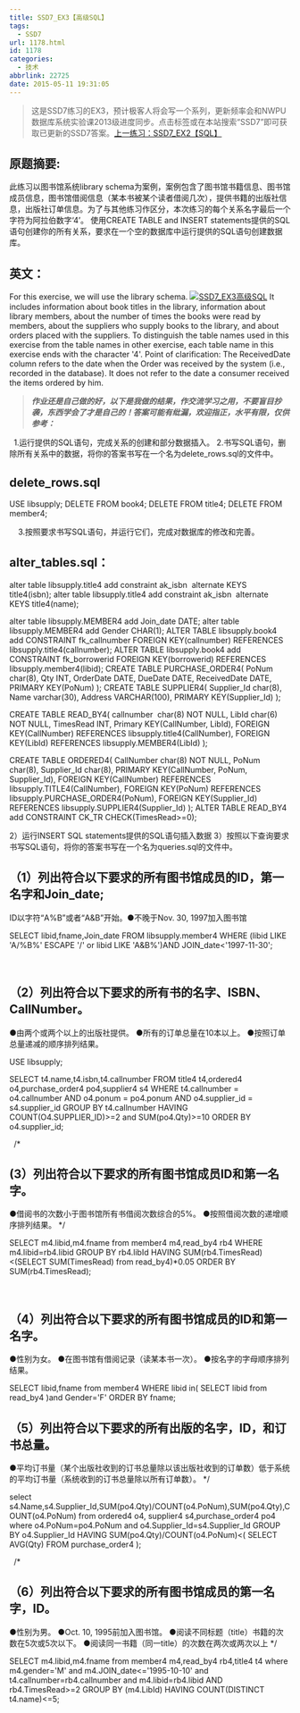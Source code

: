 ```yaml
---
title: SSD7_EX3【高级SQL】
tags:
  - SSD7
url: 1178.html
id: 1178
categories:
  - 技术
abbrlink: 22725
date: 2015-05-11 19:31:05
---
```


> 这是SSD7练习的EX3，预计极客人将会写一个系列，更新频率会和NWPU数据库系统实验课2013级进度同步。点击标签或在本站搜索“SSD7”即可获取已更新的SSD7答案。[上一练习：SSD7_EX2【SQL】](http://baiyuan.wang/ssd7-ex2-sql.html)

原题摘要:
-----

此练习以图书馆系统library schema为案例，案例包含了图书馆书籍信息、图书馆成员信息，图书馆借阅信息（某本书被某个读者借阅几次），提供书籍的出版社信息，出版社订单信息。为了与其他练习作区分，本次练习的每个关系名字最后一个字符为阿拉伯数字‘4’。 使用CREATE TABLE and INSERT statements提供的SQL语句创建你的所有关系，要求在一个空的数据库中运行提供的SQL语句创建数据库。

英文：
---

For this exercise, we will use the library schema. [![SSD7_EX3高级SQL](http://baiyuan.wang/wp-content/uploads/2015/05/clip_image001_thumb.png "SSD7_EX3高级SQL")](http://baiyuan.wang/wp-content/uploads/2015/05/clip_image001.png) It includes information about book titles in the library, information about library members, about the number of times the books were read by members, about the suppliers who supply books to the library, and about orders placed with the suppliers. To distinguish the table names used in this exercise from the table names in other exercise, each table name in this exercise ends with the character '4'. Point of clarification: The ReceivedDate column refers to the date when the Order was received by the system (i.e., recorded in the database). It does not refer to the date a consumer received the items ordered by him.  

> _**作业还是自己做的好，以下是我做的结果，作交流学习之用，不要盲目抄袭，东西学会了才是自己的！答案可能有纰漏，欢迎指正，水平有限，仅供参考：**_

  1.运行提供的SQL语句，完成关系的创建和部分数据插入。 2.书写SQL语句，删除所有关系中的数据，将你的答案书写在一个名为delete_rows.sql的文件中。

delete_rows.sql
---------------

USE libsupply;
DELETE FROM book4;
DELETE FROM title4;
DELETE FROM member4;

    3.按照要求书写SQL语句，并运行它们，完成对数据库的修改和完善。  

alter_tables.sql：
-----------------

alter table libsupply.title4
add constraint ak_isbn  alternate KEYS title4(isbn);
alter table libsupply.title4
add constraint ak_isbn  alternate KEYS title4(name);

alter table libsupply.MEMBER4
add Join_date DATE;
alter table libsupply.MEMBER4
add Gender CHAR(1);
ALTER TABLE libsupply.book4
add CONSTRAINT fk_callnumber FOREIGN KEY(callnumber) REFERENCES libsupply.title4(callnumber);
ALTER TABLE libsupply.book4
add CONSTRAINT fk_borrowerid FOREIGN KEY(borrowerid) REFERENCES libsupply.member4(libid);
CREATE TABLE PURCHASE_ORDER4(
PoNum char(8),
Qty INT, 
OrderDate DATE, 
DueDate DATE, 
ReceivedDate DATE,
PRIMARY KEY(PoNum)
);
CREATE TABLE SUPPLIER4(
Supplier_Id char(8), 
Name varchar(30),
Address VARCHAR(100),
PRIMARY KEY(Supplier_Id)
);

CREATE TABLE READ_BY4(
callnumber  char(8) NOT NULL,
LibId char(6) NOT NULL,
TimesRead INT,
Primary KEY(CallNumber, LibId),
FOREIGN KEY(CallNumber) REFERENCES libsupply.title4(CallNumber),
FOREIGN KEY(LibId) REFERENCES libsupply.MEMBER4(LibId)
);

CREATE TABLE ORDERED4(
CallNumber char(8) NOT NULL,
PoNum char(8),
Supplier_Id char(8),
PRIMARY KEY(CallNumber, PoNum, Supplier_Id),
FOREIGN KEY(CallNumber) REFERENCES libsupply.TITLE4(CallNumber),
FOREIGN KEY(PoNum) REFERENCES libsupply.PURCHASE_ORDER4(PoNum),
FOREIGN KEY(Supplier\_Id) REFERENCES libsupply.SUPPLIER4(Supplier\_Id)
);
ALTER TABLE READ_BY4
add CONSTRAINT CK_TR CHECK(TimesRead>=0);

2）运行INSERT SQL statements提供的SQL语句插入数据 3）按照以下查询要求书写SQL语句，将你的答案书写在一个名为queries.sql的文件中。

（1）列出符合以下要求的所有图书馆成员的ID，第一名字和Join_date;
--------------------------------------

ID以字符“A%B”或者“A&B”开始。●不晚于Nov. 30, 1997加入图书馆

SELECT libid,fname,Join_date
FROM libsupply.member4
WHERE (libid LIKE 'A/%B%' ESCAPE '/' or libid LIKE 'A&B%')AND JOIN_date<'1997-11-30';

 

（2）列出符合以下要求的所有书的名字、ISBN、CallNumber。
-----------------------------------

●由两个或两个以上的出版社提供。 ●所有的订单总量在10本以上。 ●按照订单总量递减的顺序排列结果。

USE libsupply;

SELECT
	t4.name,t4.isbn,t4.callnumber
FROM
	title4 t4,ordered4 o4,purchase_order4 po4,supplier4 s4
WHERE
	t4.callnumber = o4.callnumber
AND o4.ponum = po4.ponum
AND o4.supplier\_id = s4.supplier\_id
GROUP BY t4.callnumber
HAVING COUNT(O4.SUPPLIER_ID)>=2 and SUM(po4.Qty)>=10
ORDER BY o4.supplier_id;

  /*

(3）列出符合以下要求的所有图书馆成员ID和第一名字。
---------------------------

●借阅书的次数小于图书馆所有书借阅次数综合的5%。 ●按照借阅次数的递增顺序排列结果。 */

SELECT m4.libid,m4.fname
from member4 m4,read_by4 rb4
WHERE m4.libid=rb4.libid
GROUP BY rb4.libId
HAVING SUM(rb4.TimesRead)<(SELECT SUM(TimesRead)
from read_by4)*0.05
ORDER BY SUM(rb4.TimesRead);

 

（4）列出符合以下要求的所有图书馆成员的ID和第一名字。
----------------------------

●性别为女。 ●在图书馆有借阅记录（读某本书一次）。 ●按名字的字母顺序排列结果。

SELECT libid,fname
from member4
WHERE libid in(
SELECT libid
from read_by4
)and Gender='F'
ORDER BY fname;

（5）列出符合以下要求的所有出版的名字，ID，和订书总量。
-----------------------------

●平均订书量（某个出版社收到的订书总量除以该出版社收到的订单数）低于系统的平均订书量（系统收到的订书总量除以所有订单数）。 */

select s4.Name,s4.Supplier_Id,SUM(po4.Qty)/COUNT(o4.PoNum),SUM(po4.Qty),COUNT(o4.PoNum)
from ordered4 o4, supplier4 s4,purchase_order4 po4
where o4.PoNum=po4.PoNum and o4.Supplier\_Id=s4.Supplier\_Id
GROUP BY o4.Supplier_Id
HAVING SUM(po4.Qty)/COUNT(o4.PoNum)<(
SELECT AVG(Qty)
FROM purchase_order4
);

  /*

（6）列出符合以下要求的所有图书馆成员的第一名字，ID。
----------------------------

●性别为男。 ●Oct. 10, 1995前加入图书馆。 ●阅读不同标题（title）书籍的次数在5次或5次以下。 ●阅读同一书籍（同一title）的次数在两次或两次以上 */

SELECT m4.libid,m4.fname
from member4 m4,read_by4 rb4,title4 t4
where m4.gender='M'
and m4.JOIN_date<='1995-10-10' 
and t4.callnumber=rb4.callnumber 
and m4.libid=rb4.libid 
AND rb4.TimesRead>=2
GROUP BY (m4.LibId)
HAVING COUNT(DISTINCT t4.name)<=5;